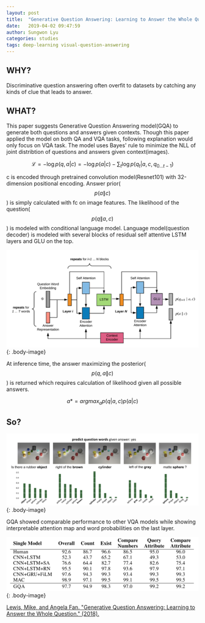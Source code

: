 ```yaml
---
layout: post
title:  "Generative Question Answering: Learning to Answer the Whole Question"
date:   2019-04-02 09:47:59
author: Sungwon Lyu
categories: studies
tags: deep-learning visual-question-answering
---
```

## WHY? 
Discriminative question answering often overfit to datasets by catching any kinds of clue that leads to answer.  

## WHAT?
This paper suggests Generative Question Answering model(GQA) to generate both questions and answers given contexts. Though this paper applied the model on both QA and VQA tasks, following explanation would only focus on VQA task. The model uses Bayes' rule to minimize the NLL of joint distribtion of questions and answers given context(images).  

$$
\mathcal{L} = -\log p(q,a|c) = -\log p(a|c) - \sum_t \log p(q_t|a, c, q_{0 ... t-1})
$$

c is encoded through pretrained convolution model(Resnet101) with 32-dimension positional encoding. Answer prior($$p(a\|c)$$) is simply calculated with fc on image features. The likelihood of the question($$p(q\|a, c)$$) is modeled with conditional language model. Language model(question decoder) is modeled with several blocks of residual self attentive LSTM layers and GLU on the top. 

![image](/assets/images/gqa1.png){: .body-image}

At inference time, the answer maximizing the posterior($$p(q,a\|c)$$) is returned which requires calculation of likelihood given all possible answers.

$$
a* = argmax_a p(q|a,c)p(a|c)
$$

## So?
![image](/assets/images/gqa2.png){: .body-image}

GQA showed comparable performance to other VQA models while showing interpretable attention map and word probabilities on the last layer.

![image](/assets/images/gqa3.png){: .body-image}

[Lewis, Mike, and Angela Fan. "Generative Question Answering: Learning to Answer the Whole Question." (2018).](https://openreview.net/forum?id=Bkx0RjA9tX)

